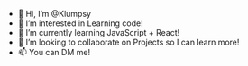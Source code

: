 - 👋 Hi, I’m @Klumpsy
- 👀 I’m interested in Learning code!
- 🌱 I’m currently learning JavaScript + React!
- 💞️ I’m looking to collaborate on Projects so I can learn more!
- 📫 You can DM me!

<!---
Klumpsy/Klumpsy is a ✨ special ✨ repository because its `README.md` (this file) appears on your GitHub profile.
You can click the Preview link to take a look at your changes.
--->
